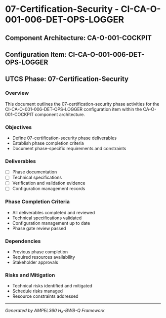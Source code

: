# 07-Certification-Security - CI-CA-O-001-006-DET-OPS-LOGGER

## Component Architecture: CA-O-001-COCKPIT
## Configuration Item: CI-CA-O-001-006-DET-OPS-LOGGER
## UTCS Phase: 07-Certification-Security

### Overview
This document outlines the 07-certification-security phase activities for the CI-CA-O-001-006-DET-OPS-LOGGER configuration item within the CA-O-001-COCKPIT component architecture.

### Objectives
- Define 07-certification-security phase deliverables
- Establish phase completion criteria
- Document phase-specific requirements and constraints

### Deliverables
- [ ] Phase documentation
- [ ] Technical specifications
- [ ] Verification and validation evidence
- [ ] Configuration management records

### Phase Completion Criteria
- All deliverables completed and reviewed
- Technical specifications validated
- Configuration management up to date
- Phase gate review passed

### Dependencies
- Previous phase completion
- Required resources availability
- Stakeholder approvals

### Risks and Mitigation
- Technical risks identified and mitigated
- Schedule risks managed
- Resource constraints addressed

---
*Generated by AMPEL360 H₂-BWB-Q Framework*

